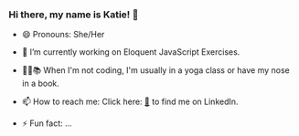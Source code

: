 ### Hi there, my name is Katie! 👋

- 😄 Pronouns: She/Her
- 🌱 I’m currently working on Eloquent JavaScript Exercises.
- :lotus_position_woman::books: When I'm not coding, I'm usually in a yoga class or have my nose in a book.
- 📫 How to reach me: Click here:  [:envelope_with_arrow:](https://www.linkedin.com/in/KatieHerda/) to find me on LinkedIn.


- ⚡ Fun fact: ...
